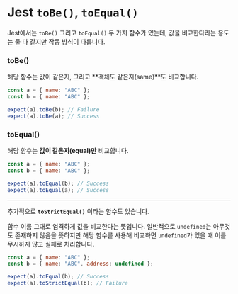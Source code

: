 # Jest `toBe()`, `toEqual()`

Jest에서는 `toBe()` 그리고 `toEqual()` 두 가지 함수가 있는데, 값을 비교한다라는 용도는 둘 다 같지만 작동 방식이 다릅니다.

### toBe()

해당 함수는 값이 같은지, 그리고 **객체도 같은지(same)**도 비교합니다.

```js
const a = { name: "ABC" };
const b = { name: "ABC" };

expect(a).toBe(b); // Failure
expect(a).toBe(a); // Success
```

### toEqual()

해당 함수는 **값이 같은지(equal)만** 비교합니다.

```js
const a = { name: "ABC" };
const b = { name: "ABC" };

expect(a).toEqual(b); // Success
expect(a).toEqual(a); // Success
```

---

추가적으로 **`toStrictEqual()`** 이라는 함수도 있습니다.

함수 이름 그대로 엄격하게 값을 비교한다는 뜻입니다. 일반적으로 `undefined`는 아무것도 존재하지 않음을 뜻하지만 해당 함수를 사용해 비교하면 `undefined`가 있을 때 이를 무시하지 않고 실패로 처리합니다.

```js
const a = { name: "ABC" };
const b = { name: "ABC", address: undefined };

expect(a).toEqual(b); // Success
expect(a).toStrictEqual(b); // Failure
```
